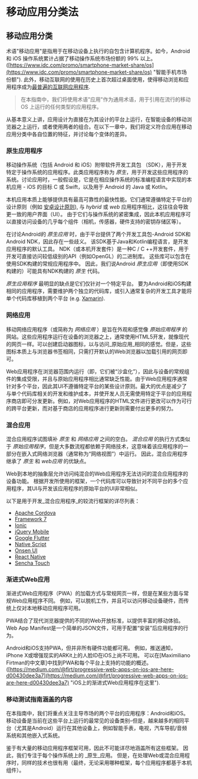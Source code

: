 # 移动应用分类法

## 移动应用分类

术语"移动应用"是指用于在移动设备上执行的自包含计算机程序。如今，Android 和 iOS 操作系统累计占据了移动操作系统市场份额的 99% 以上。\([https://www.idc.com/promo/smartphone-market-share/os](https://www.idc.com/promo/smartphone-market-share/os) "智能手机市场份额"\). 此外，移动互联网的使用在历史上首次超过桌面使用，使得移动浏览和应用程序成为[最普遍的互联网应用程序](https://www.idc.com/promo/smartphone-market-share/os).

> 在本指南中，我们将使用术语"应用"作为通用术语，用于引用在流行的移动 OS 上运行的任何类型的应用程序。

从基本意义上讲，应用设计为直接在为其设计的平台上运行，在智能设备的移动浏览器之上运行，或者使用两者的组合。在以下一章中，我们将定义符合应用在移动应用分类中各自位置的特征，并讨论每个变体的差异。

### 原生应用程序

移动操作系统（包括 Android 和 iOS）附带软件开发工具包 （SDK），用于开发特定于操作系统的应用程序。此类应用程序称为 _原生_，用于开发这些应用程序的系统。讨论应用时，一般假设是，它是在相应操作系统的标准编程语言中实现的本机应用 - iOS 的目标 C 或 Swift，以及用于 Android 的 Java 或 Kotlin。

本机应用本质上能够提供具有最高可靠性的最快性能。它们通常遵循特定于平台的设计原则（例如 [安卓设计原则](https://developer.android.com/design/get-started/principles.html)\), 与 _hybrid_ 或 _web_ 应用程序相比，这往往会导致更一致的用户界面（UI）。 由于它们与操作系统的紧密集成，因此本机应用程序可以直接访问设备的几乎每个组件（相机，传感器，硬件支持的密钥存储区等）。

在讨论Android的 _原生应用_ 时，由于平台提供了两个开发工具包-Android SDK和Android NDK，因此存在一些歧义。 该SDK基于Java和Kotlin编程语言，是开发应用程序的默认工具。 NDK（或本机开发套件）是一种C / C ++开发套件，用于开发可直接访问较低级别的API（例如OpenGL）的二进制库。 这些库可以包含在使用SDK构建的常规应用程序中。 因此，我们说Android _原生应用_（即使用SDK构建的）可能具有NDK构建的 _原生_ 代码。

_原生应用程序_ 最明显的缺点是它们仅针对一个特定平台。 要为Android和iOS构建相同的应用程序，需要维护两个独立的代码库，或引入通常复杂的开发工具才能将单个代码库移植到两个平台 \(e.g. [Xamarin](https://www.xamarin.com/)\).

### 网络应用

移动网络应用程序（或简称为 _网络应用_ ）是旨在外观和感觉像 _原始应用程序_ 的网站。这些应用程序运行在设备的浏览器之上，通常使用HTML5开发，就像现代的网页一样。可以创建启动器图标，以与访问_原始应用_相同的感觉。但是，这些图标本质上与浏览器书签相同，只需打开默认的Web浏览器以加载引用的网页即可。

Web应用程序在浏览器范围内运行（即，它们被“沙盒化”），因此与设备的常规组件的集成受限，并且与原始应用程序相比通常缺乏性能。由于Web应用程序通常针对多个平台，因此其UI不遵循特定平台的某些设计原则。最大的优点是减少了与单个代码库相关的开发和维护成本，并使开发人员无需使用特定于平台的应用程序商店即可分发更新。例如，对Web应用程序的HTML文件进行更改可以作为可行的跨平台更新，而对基于商店的应用程序进行更新则需要付出更多的努力。

### 混合应用

混合应用程序试图填补 _原生_ 和 _网络应用_ 之间的空白。 _混合应用_ 的执行方式类似于 _原始应用程序_，但是大多数流程都依赖于网络技术，这意味着该应用程序的一部分在嵌入式网络浏览器（通常称为“网络视图”）中运行。 因此，混合应用程序继承了  _原生_ 和 _web应用_ 的优缺点。

Web到本地的抽象层允许访问纯混合的Web应用程序无法访问的混合应用程序的设备功能。 根据开发所使用的框架，一个代码库可以导致针对不同平台的多个应用程序，其UI与开发该应用程序的原始平台的UI非常相似。

以下是用于开发_混合应用程序_的较流行框架的详尽列表：

* [Apache Cordova](https://cordova.apache.org/)
* [Framework 7](https://framework7.io/)
* [Ionic](https://ionicframework.com/)
* [jQuery Mobile](https://jquerymobile.com/)
* [Google Flutter](https://flutter.dev/)
* [Native Script](https://www.nativescript.org/)
* [Onsen UI](https://onsen.io/)
* [React Native](https://www.reactnative.com/)
* [Sencha Touch](https://www.sencha.com/products/touch/)

### 渐进式Web应用

渐进式Web应用程序（PWA）的加载方式与常规网页一样，但是在某些方面与常规Web应用程序不同。 例如，可以脱机工作，并且可以访问移动设备硬件，而传统上仅对本地移动应用程序可用。

PWA结合了现代浏览器提供的不同的Web开放标准，以提供丰富的移动体验。 Web App Manifest是一个简单的JSON文件，可用于配置“安装”后应用程序的行为。

Android和iOS支持PWA，但并非所有硬件功能都可用。 例如，推送通知，iPhone X或增强现实的ARKit上的人脸ID在iOS上尚不可用。 可以在\[Maximiliano Firtman的中文章\]中找到PWA和每个平台上支持的功能的概述。\([https://medium.com/@firt/progressive-web-apps-on-ios-are-here-d00430dee3a7](https://medium.com/@firt/progressive-web-apps-on-ios-are-here-d00430dee3a7) "iOS上的渐进式Web应用程序在这里"\).

### 移动测试指南涵盖的内容

在本指南中，我们将重点关注主导市场的两个平台的应用程序：Android和iOS。 移动设备是当前在这些平台上运行的最常见的设备类别–但是，越来越多的相同平台（尤其是Android）运行在其他设备上，例如智能手表，电视，汽车导航/音频系统和其他嵌入式系统。

鉴于有大量的移动应用程序框架可用，因此不可能详尽地涵盖所有这些框架。 因此，我们专注于每个操作系统上的 _原生_应用。 但是，在处理Web或混合应用程序时，同样的技术也很有用（最终，无论采用哪种框架，每个应用程序都基于本机组件）。

